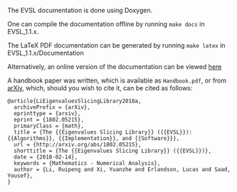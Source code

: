 The EVSL documentation is done using Doxygen.

One can compile the documentation offline by running `make docs` in EVSL_1.1.x.

The LaTeX PDF documentation can be generated by running `make latex` in EVSL_1.1.x/Documentation

Alternatively, an online version of the documentation can be viewed
[here](http://www-users.cs.umn.edu/~saad/software/EVSL/Doc_html)

A handbook paper was written, which is available as `Handbook.pdf`, or from [arXiv](https://arxiv.org/abs/1802.05215), which, should you wish to cite it, can be cited as follows:
```
@article{LiEigenvaluesSlicingLibrary2018a,
  archivePrefix = {arXiv},
  eprinttype = {arxiv},
  eprint = {1802.05215},
  primaryClass = {math},
  title = {The {{Eigenvalues Slicing Library}} ({{EVSL}}): {{Algorithms}}, {{Implementation}}, and {{Software}}},
  url = {http://arxiv.org/abs/1802.05215},
  shorttitle = {The {{Eigenvalues Slicing Library}} ({{EVSL}})},
  date = {2018-02-14},
  keywords = {Mathematics - Numerical Analysis},
  author = {Li, Ruipeng and Xi, Yuanzhe and Erlandson, Lucas and Saad, Yousef},
}
```
